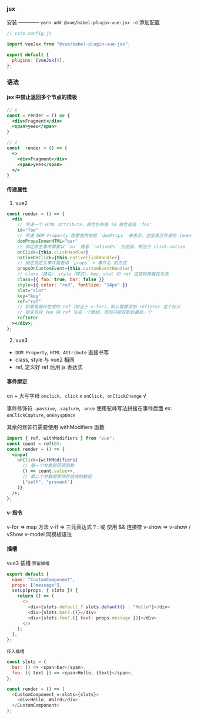### jsx

安装 ———— `yarn add @vue/babel-plugin-vue-jsx -d`
添加配置

```javascript
// vite.config.js

import vueJsx from "@vue/babel-plugin-vue-jsx";

export default {
  plugins: [vueJsx()],
};
```

### 语法

#### jsx 中禁止返回多个节点的模板

```jsx
// x
const = render = () => {
  <div>Fragment</div>
  <span>yees</span>
}

// √
const  render = () => {
  <>
    <div>Fragment</div>
    <span>yees</span>
  </>
}
```

#### 传递属性

1. vue2

```jsx
const render = () => {
  <div
    // 传递一个 HTML Attribute，属性名称是 id 属性值是 'foo'
    id="foo"
    // 传递 DOM Property 需要使用前缀 `domProps` 来表示，这里表示传递给 innerHTML 这个 DOM 属性的值为 ‘bar’
    domPropsInnerHTML="bar"
    // 绑定原生事件需要以 `on` 或者 `nativeOn` 为前缀，相当于 click.native
    onClick={this.clickHandler}
    nativeOnClick={this.nativeClickHandler}
    // 绑定自定义事件需要用 `props` + 事件名 的方式
    propsOnCustomEvent={this.customEventHandler}
    // class（类名）、style（样式）、key、slot 和 ref 这些特殊属性写法
    class={{ foo: true, bar: false }}
    style={{ color: "red", fontSize: "14px" }}
    slot="slot"
    key="key"
    ref="ref"
    // 如果是循环生成的 ref（相当于 v-for），那么需要添加 refInFor 这个标识
    // 用来告诉 Vue 将 ref 生成一个数组，否则只能获取到最后一个
    refInFor
  ></div>;
};
```

2. vue3

- `DOM Property`, `HTML Attribute` 直接书写
- class, style 与 vue2 相同
- ref, 定义好 ref 后用 js 表达式

#### 事件绑定

on + 大写字母
`onclick, click` x
`onClick, onClickChange` √

事件修饰符
`.passive`, `.capture`, `.once` 使用驼峰写法拼接在事件后面
ex: `onClickCapture`, `onKeyupOnce`

其余的修饰符需要使用 withModifiers 函数

```jsx
import { ref, withModifiers } from "vue";
const count = ref(0);
const render = () => {
  <input
    onClick={withModifiers(
      // 第一个参数是回调函数
      () => count.value++,
      // 第二个参数是修饰符组成的数组
      ["self", "prevent"]
    )}
  />;
};
```

#### v-指令

v-for => map 方法
v-if => 三元表达式 ? : 或 使用 && 连接符
v-show => v-show / vShow
v-model 同模板语法

#### 插槽

vue3 插槽
`预留插槽`

```javascript
export default {
  name: "CustomComponent",
  props: ["message"],
  setup(props, { slots }) {
    return () => (
      <>
        <div>{slots.default ? slots.default() : "Hello"}</div>
        <div>{slots.bar?.()}</div>
        <div>{slots.foo?.({ text: props.message })}</div>
      </>
    );
  },
};
```

`传入插槽`

```javascript
const slots = {
  bar: () => <span>bar</span>,
  foo: ({ text }) => <span>Hello, {text}</span>,
};

const render = () => (
  <CustomComponent v-slots={slots}>
    <div>Hello, Wolrd</div>
  </CustomComponent>
);
```
